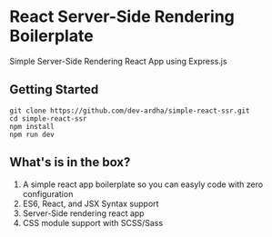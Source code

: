 # React Server-Side Rendering Boilerplate
Simple Server-Side Rendering React App using Express.js

## Getting Started
```shell
git clone https://github.com/dev-ardha/simple-react-ssr.git
cd simple-react-ssr
npm install
npm run dev
```

## What's is in the box?
1. A simple react app boilerplate so you can easyly code with zero configuration
2. ES6, React, and JSX Syntax support
3. Server-Side rendering react app
4. CSS module support with SCSS/Sass